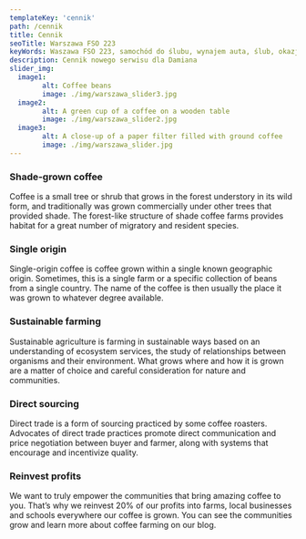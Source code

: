 ```yaml
---
templateKey: 'cennik'
path: /cennik
title: Cennik
seoTitle: Warszawa FSO 223
keyWords: Waszawa FSO 223, samochód do ślubu, wynajem auta, ślub, okazje
description: Cennik nowego serwisu dla Damiana
slider_img:
  image1:
        alt: Coffee beans
        image: ./img/warszawa_slider3.jpg
  image2:
        alt: A green cup of a coffee on a wooden table
        image: ./img/warszawa_slider2.jpg
  image3:
        alt: A close-up of a paper filter filled with ground coffee
        image: ./img/warszawa_slider.jpg
---
```

### Shade-grown coffee
Coffee is a small tree or shrub that grows in the forest understory in its wild form, and traditionally was grown commercially under other trees that provided shade. The forest-like structure of shade coffee farms provides habitat for a great number of migratory and resident species.

### Single origin
Single-origin coffee is coffee grown within a single known geographic origin. Sometimes, this is a single farm or a specific collection of beans from a single country. The name of the coffee is then usually the place it was grown to whatever degree available.

### Sustainable farming
Sustainable agriculture is farming in sustainable ways based on an understanding of ecosystem services, the study of relationships between organisms and their environment. What grows where and how it is grown are a matter of choice and careful consideration for nature and communities.

### Direct sourcing
Direct trade is a form of sourcing practiced by some coffee roasters. Advocates of direct trade practices promote direct communication and price negotiation between buyer and farmer, along with systems that encourage and incentivize quality.

### Reinvest profits
We want to truly empower the communities that bring amazing coffee to you. That’s why we reinvest 20% of our profits into farms, local businesses and schools everywhere our coffee is grown. You can see the communities grow and learn more about coffee farming on our blog.
